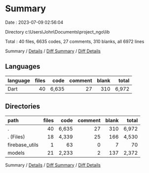 # Summary

Date : 2023-07-09 02:56:04

Directory c:\\Users\\John\\Documents\\project_ngo\\lib

Total : 40 files,  6635 codes, 27 comments, 310 blanks, all 6972 lines

Summary / [Details](details.md) / [Diff Summary](diff.md) / [Diff Details](diff-details.md)

## Languages
| language | files | code | comment | blank | total |
| :--- | ---: | ---: | ---: | ---: | ---: |
| Dart | 40 | 6,635 | 27 | 310 | 6,972 |

## Directories
| path | files | code | comment | blank | total |
| :--- | ---: | ---: | ---: | ---: | ---: |
| . | 40 | 6,635 | 27 | 310 | 6,972 |
| . (Files) | 18 | 4,339 | 25 | 166 | 4,530 |
| firebase_utils | 1 | 63 | 0 | 7 | 70 |
| models | 21 | 2,233 | 2 | 137 | 2,372 |

Summary / [Details](details.md) / [Diff Summary](diff.md) / [Diff Details](diff-details.md)